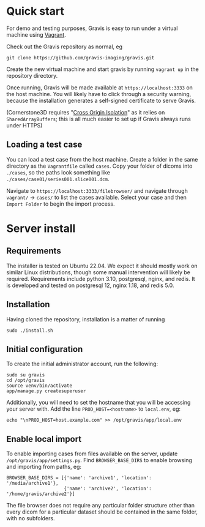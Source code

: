 # Quick start

For demo and testing purposes, Gravis is easy to run under a virtual machine using [Vagrant](). 

Check out the Gravis repository as normal, eg

```
git clone https://github.com/gravis-imaging/gravis.git
```

Create the new virtual machine and start gravis by running `vagrant up` in the repository directory. 

Once running, Gravis will be made available at `https://localhost:3333` on the host machine. You will likely have to click through a security warning, because the installation generates a self-signed certificate to serve Gravis. 

(Cornerstone3D requires "[Cross Origin Isolation](https://web.dev/articles/why-coop-coep)" as it relies on `SharedArrayBuffers`; this is all much easier to set up if Gravis always runs under HTTPS)

## Loading a test case

You can load a test case from the host machine. Create a folder in the same directory as the `Vagrantfile` called `cases`. Copy your folder of dicoms into `./cases`, so the paths look something like `./cases/case01/series001.slice001.dcm`. 

Navigate to `https://localhost:3333/filebrowser/` and navigate through `vagrant/` -> `cases/` to list the cases available. Select your case and then `Import Folder` to begin the import process.

# Server install

## Requirements
The installer is tested on Ubuntu 22.04. We expect it should mostly work on similar Linux distributions, though some manual intervention will likely be required. Requirements include python 3.10, postgresql, nginx, and redis. It is developed and tested on postgresql 12, nginx 1.18, and redis 5.0.

## Installation

Having cloned the repository, installation is a matter of running 

```
sudo ./install.sh
```

## Initial configuration

To create the initial administrator account, run the following:

```
sudo su gravis 
cd /opt/gravis
source venv/bin/activate
app/manage.py createsuperuser
```

Additionally, you will need to set the hostname that you will be accessing your server with. Add the line `PROD_HOST=<hostname>` to `local.env`, eg:

```
echo "\nPROD_HOST=host.example.com" >> /opt/gravis/app/local.env
```

## Enable local import

To enable importing cases from files available on the server, update `/opt/gravis/app/settings.py`. Find `BROWSER_BASE_DIRS` to enable browsing and importing from paths, eg:

```
BROWSER_BASE_DIRS = [{'name': 'archive1', 'location': '/media/archive1'},
                     {'name': 'archive2', 'location': '/home/gravis/archive2'}]
```

The file browser does not require any particular folder structure other than every dicom for a particular dataset should be contained in the same folder, with no subfolders. 

